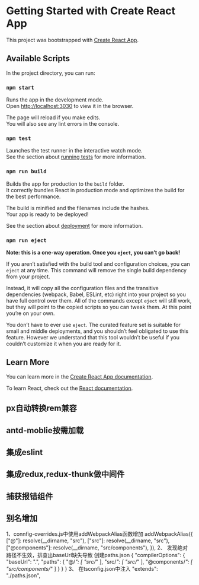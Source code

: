 # Getting Started with Create React App

This project was bootstrapped with [Create React App](https://github.com/facebook/create-react-app).

## Available Scripts

In the project directory, you can run:

### `npm start`

Runs the app in the development mode.\
Open [http://localhost:3030](http://localhost:3030) to view it in the browser.

The page will reload if you make edits.\
You will also see any lint errors in the console.

### `npm test`

Launches the test runner in the interactive watch mode.\
See the section about [running tests](https://facebook.github.io/create-react-app/docs/running-tests) for more information.

### `npm run build`

Builds the app for production to the `build` folder.\
It correctly bundles React in production mode and optimizes the build for the best performance.

The build is minified and the filenames include the hashes.\
Your app is ready to be deployed!

See the section about [deployment](https://facebook.github.io/create-react-app/docs/deployment) for more information.

### `npm run eject`

**Note: this is a one-way operation. Once you `eject`, you can’t go back!**

If you aren’t satisfied with the build tool and configuration choices, you can `eject` at any time. This command will remove the single build dependency from your project.

Instead, it will copy all the configuration files and the transitive dependencies (webpack, Babel, ESLint, etc) right into your project so you have full control over them. All of the commands except `eject` will still work, but they will point to the copied scripts so you can tweak them. At this point you’re on your own.

You don’t have to ever use `eject`. The curated feature set is suitable for small and middle deployments, and you shouldn’t feel obligated to use this feature. However we understand that this tool wouldn’t be useful if you couldn’t customize it when you are ready for it.

## Learn More

You can learn more in the [Create React App documentation](https://facebook.github.io/create-react-app/docs/getting-started).

To learn React, check out the [React documentation](https://reactjs.org/).

## px自动转换rem兼容

## antd-moblie按需加载

## 集成eslint

## 集成redux,redux-thunk做中间件

## 捕获报错组件

## 别名增加 
1、connfig-overrides.js中使用addWebpackAlias函数增加
  addWebpackAlias({
    ["@"]: resolve(__dirname, "src"),
    ["src"]: resolve(__dirname, "src"),
    ["@components"]: resolve(__dirname, "src/components"),
  }),
2、 发现绝对路径不生效，排查出baseUrl缺失导致
 创建paths.json
 {
  "compilerOptions": {
    "baseUrl": ".",
    "paths": {
      "@/*": [
        "src/*"
      ],
      "src/*": [
        "src/*"
      ],
      "@components/*": [
        "src/components/*"
      ]
    }
  }
}
3、 在tsconfig.json中注入
"extends": "./paths.json",